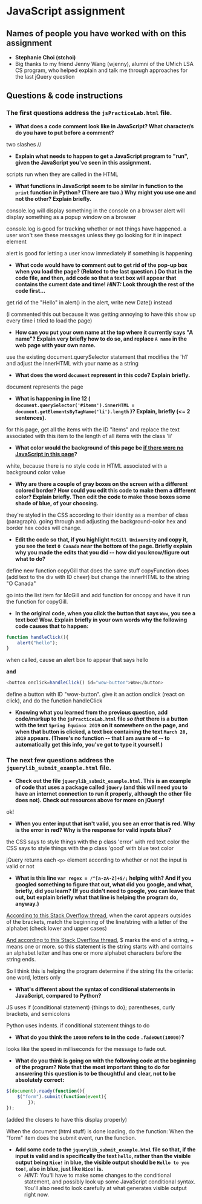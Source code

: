 # JavaScript assignment

## Names of people you have worked with on this assignment
* **Stephanie Choi (stchoi)**
* Big thanks to my friend Jenny Wang (wjenny), alumni of the UMich LSA CS program, who helped explain and talk me through approaches for the last jQuery question

## Questions & code instructions

### The first questions address the `jsPracticeLab.html` file.

* **What does a code comment look like in JavaScript? What character/s do you have to put before a comment?**

two slashes //

* **Explain what needs to happen to get a JavaScript program to "run", given the JavaScript you've seen in this assignment.**

scripts run when they are called in the HTML

* **What functions in JavaScript seem to be similar in function to the `print` function in Python? (There are two.) Why might you use one and not the other? Explain briefly.**

console.log will display something in the console on a browser
alert will display something as a popup window on a browser

console.log is good for tracking whether or not things have happened. a user won't see these messages unless they go looking for it in inspect element

alert is good for letting a user know immediately if something is happening

* **What code would have to comment out to get rid of the pop-up box when you load the page? (Related to the last question.) Do that in the code file, and then, add code so that a text box will appear that contains the current date and time! *HINT:* Look through the rest of the code first...**

get rid of the "Hello" in alert()
in the alert, write new Date() instead

(i commented this out because it was getting annoying to have this show up every time i tried to load the page)


* **How can you put your own name at the top where it currently says "A name"? Explain very briefly how to do so, and replace `A name` in the web page with your own name.**

use the existing document.querySelector statement that modifies the 'h1' and adjust the innerHTML with your name as a string

* **What does the word `document` represent in this code? Explain briefly.**

document represents the page

* **What is happening in line 12 (
		`document.querySelector('#items').innerHTML = document.getElementsByTagName('li').length`
)? Explain, briefly (<= 2 sentences).**

for this page, get all the items with the ID "items" and replace the text associated with this item to the length of all items with the class 'li'

* **What color would the background of this page be <u>if there were no JavaScript in this page</u>?**

 white, because there is no style code in HTML associated with a background color value

* **Why are there a couple of gray boxes on the screen with a different colored border? How could you edit this code to make them a different color? Explain briefly. Then edit the code to make those boxes some shade of blue, of your choosing.**

they're styled in the CSS according to their identity as a member of class (paragraph).
going through and adjusting the background-color hex and border hex codes will change.

* **Edit the code so that, if you highlight `McGill University` and copy it, you see the text `O Canada` near the bottom of the page. Briefly explain why you made the edits that you did -- how did you know/figure out what to do?**

define new function copyGill that does the same stuff copyFunction does (add text to the div with ID cheer) but change the innerHTML to the string "O Canada"

go into the list item for McGill and add function for oncopy and have it run the function for copyGill.

* **In the original code, when you click the button that says `Wow`, you see a text box! Wow. Explain briefly in your own words why the following code causes that to happen:**

```js
function handleClick(){
	alert("hello");
}
```

when called, cause an alert box to appear that says hello

**and**

```js
<button onclick=handleClick() id="wow-button">Wow</button>
```

define a button with ID "wow-button". give it an action onclick (react on click), and do the function handleClick


* **Knowing what you learned from the previous question, add code/markup to the `jsPracticeLab.html` file *so that* there is a button with the text `Spring Equinox 2019` on it somewhere on the page, and when that button is clicked, a text box containing the text `March 20, 2019` appears. (There's no function -- that I am aware of -- to automatically get this info, you've got to type it yourself.)**




### The next few questions address the `jquerylib_submit_example.html` file.

* **Check out the file `jquerylib_submit_example.html`. This is an example of code that uses a package called `jQuery` (and this will need you to have an internet connection to run it properly, although the other file does not). Check out resources above for more on jQuery!**

ok!

* **When you enter input that isn't valid, you see an error that is red. Why is the error in red? Why is the response for valid inputs blue?**

the CSS says to style things with the p class 'error' with red text color
the CSS says to style things with the p class 'good' with blue text color

jQuery returns each `<p>` element according to whether or not the input is valid or not

* **What is this line `var regex = /^[a-zA-Z]+$/;` helping with? And if you googled something to figure that out, what did you google, and what, briefly, did you learn? (If you didn't need to google, you can leave that out, but explain briefly what that line is helping the program do, anyway.)**

[According to this Stack Overflow thread](https://stackoverflow.com/questions/2790813/regular-expression-a-za-z-or-a-za-z), when the carot appears outsides of the brackets, match the beginning of the line/string with a letter of the alphabet (check lower and upper cases)

[And according to this Stack Overflow thread](https://stackoverflow.com/questions/26722496/regex-difference-between-a-za-z-vs-a-za-z), $ marks the end of a string, + means one or more. so this statement is the string starts with and contains an alphabet letter and has one or more alphabet characters before the string ends.

So I think this is helping the program determine if the string fits the criteria: one word, letters only



* **What's different about the syntax of conditional statements in JavaScript, compared to Python?**

JS uses if (conditional statement) {things to do};
parentheses, curly brackets, and semicolons

Python uses indents.
if conditional statement
	things to do


* **What do you think the `10000` refers to in the code `.fadeOut(10000)`?**

looks like the speed in milliseconds for the message to fade out.

* **What do you think is going on with the following code at the beginning of the program? Note that the most important thing to do for answering this question is to be thoughtful and clear, not to be absolutely correct:**

```js
$(document).ready(function(){
    $("form").submit(function(event){
		});
});
```
(added the closers to have this display properly)

When the document (html stuff) is done loading, do the function:
When the "form" item does the submit event, run the function.

* **Add some code to the `jquerylib_submit_example.html` file so that, if the input is valid and is specifically the text `hello`, rather than the visible output being `Nice!` in blue, the visible output should be `Hello to you too!`, also in blue, just like `Nice!` is.**
	* *HINT:* You'll have to make some changes to the conditional statement, and possibly look up some JavaScript conditional syntax. You'll also need to look carefully at what generates visible output right now.
